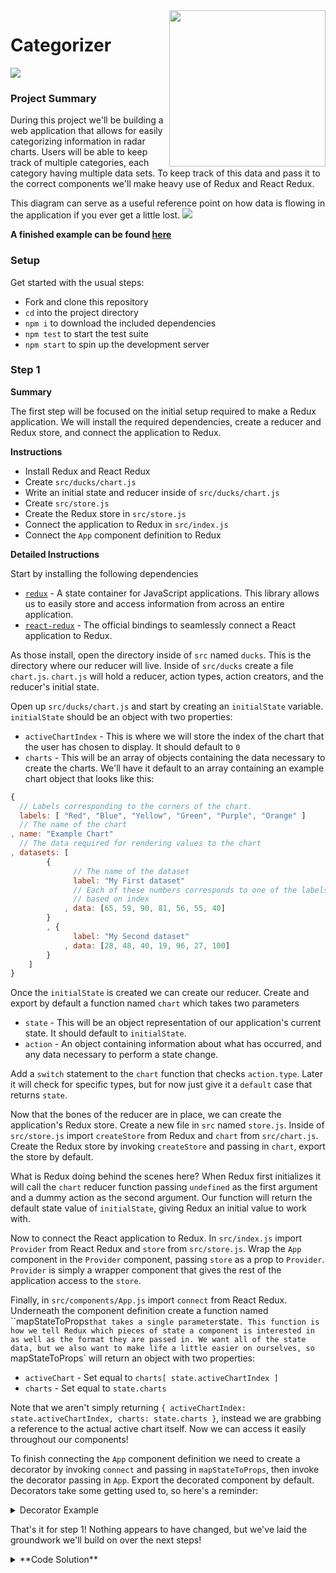 <img src="https://devmounta.in/img/logowhiteblue.png" width="250" align="right">

# Categorizer
<img src="https://raw.githubusercontent.com/DevMountain/categorizer/master/readme_assets/completed.png" />

### Project Summary

During this project we'll be building a web application that allows for easily categorizing information in radar charts. Users will be able to keep track of multiple categories, each category having multiple data sets. To keep track of this data and pass it to the correct components we'll make heavy use of Redux and React Redux.

This diagram can serve as a useful reference point on how data is flowing in the application if you ever get a little lost.
<img src="https://raw.githubusercontent.com/DevMountain/categorizer/solution/readme_assets/categorizer-redux-flow.png" />

**A finished example can be found [here](https://devmountain.github.io/categorizer/)**


### Setup

Get started with the usual steps: 

* Fork and clone this repository
* `cd` into the project directory
* `npm i` to download the included dependencies
* `npm test` to start the test suite
* `npm start` to spin up the development server

### Step 1

**Summary**

The first step will be focused on the initial setup required to make a Redux application. We will install the required dependencies, create a reducer and Redux store, and connect the application to Redux.

**Instructions**

* Install Redux and React Redux
* Create `src/ducks/chart.js`
* Write an initial state and reducer inside of `src/ducks/chart.js`
* Create `src/store.js`
* Create the Redux store in `src/store.js`
* Connect the application to Redux in `src/index.js`
* Connect the `App` component definition to Redux

**Detailed Instructions**

Start by installing the following dependencies

* [`redux`](http://redux.js.org/) - A state container for JavaScript applications. This library allows us to easily store and access information  from across an entire application.
* [`react-redux`](https://github.com/reactjs/react-redux) - The official bindings to seamlessly connect a React application to Redux.

As those install, open the directory inside of `src` named `ducks`. This is the directory where our reducer will live. Inside of `src/ducks` create a file `chart.js`. `chart.js` will hold a reducer, action types, action creators, and the reducer's initial state.

Open up `src/ducks/chart.js` and start by creating an `initialState` variable. `initialState` should be an object with two properties:

* `activeChartIndex` - This is where we will store the index of the chart that the user has chosen to display. It should default to `0`
* `charts` - This will be an array of objects containing the data necessary to create the charts. We'll have it default to an array containing an example chart object that looks like this:

```javascript
{
  // Labels corresponding to the corners of the chart.
  labels: [ "Red", "Blue", "Yellow", "Green", "Purple", "Orange" ]
  // The name of the chart
, name: "Example Chart"
  // The data required for rendering values to the chart
, datasets: [
		{
			  // The name of the dataset
			  label: "My First dataset"
			  // Each of these numbers corresponds to one of the labels above,
			  // based on index
			, data: [65, 59, 90, 81, 56, 55, 40]
		}
		, {
			  label: "My Second dataset"
			, data: [28, 48, 40, 19, 96, 27, 100]
		}
	]
}
```

Once the `initialState` is created we can create our reducer. Create and export by default a function named `chart` which takes two parameters

* `state` - This will be an object representation of our application's current state. It should default to `initialState`.
* `action` - An object containing information about what has occurred, and any data necessary to perform a state change.

Add a `switch` statement to the `chart` function that checks `action.type`. Later it will check for specific types, but for now just give it a `default` case that returns `state`.

Now that the bones of the reducer are in place, we can create the application's Redux store. Create a new file in `src` named `store.js`. Inside of `src/store.js` import `createStore` from Redux and `chart` from `src/chart.js`. Create the Redux store by invoking `createStore` and passing in `chart`, export the store by default.

What is Redux doing behind the scenes here? When Redux first initializes it will call the `chart` reducer function passing `undefined` as the first argument and a dummy action as the second argument. Our function will return the default state value of `initialState`, giving Redux an initial value to work with.

Now to connect the React application to Redux. In `src/index.js` import `Provider` from React Redux and `store` from `src/store.js`. Wrap the `App` component in the `Provider` component, passing `store` as a prop to `Provider`.  `Provider` is simply a wrapper component that gives the rest of the application access to the `store`.

Finally, in `src/components/App.js` import `connect` from React Redux. Underneath the component definition create a function named ``mapStateToProps` that takes a single parameter `state`. This function is how we tell Redux which pieces of state a component is interested in as well as the format they are passed in. We want all of the state data, but we also want to make life a little easier on ourselves, so `mapStateToProps` will return an object with two properties:

* `activeChart` - Set equal to `charts[ state.activeChartIndex ]`
* `charts` - Set equal to `state.charts`

Note that we aren't simply returning `{ activeChartIndex: state.activeChartIndex, charts: state.charts }`, instead we are grabbing a reference to the actual active chart itself. Now we can access it easily throughout our components!

To finish connecting the `App` component definition we need to create a decorator by invoking `connect` and passing in `mapStateToProps`, then invoke the decorator passing in `App`. Export the decorated component by default. Decorators take some getting used to, so here's a reminder:

<details>

<summary>Decorator Example</summary>

```javascript
function mapStateToProps( state ) {
    return state;
}
const decorator = connect( mapStateToProps );
const decoratedComponent = decorator( App );
export default decoratedComponent;
```

This is usually shortened to

```javascript
function mapStateToProps( state ) {
    return state;
}
export default connect( mapStateToProps )( App );
```

___

</details>

That's it for step 1! Nothing appears to have changed, but we've laid the groundwork we'll build on over the next steps!

<details>

<summary>**Code Solution**</summary>

<details>

<summary>`src/ducks/chart.js`</summary>

```javascript
const initialState = {
	  activeChartIndex: 0
	, charts: [ {
		  labels: [ "Red", "Blue", "Yellow", "Green", "Purple", "Orange" ]
		, name: "Example Chart"
		, datasets: [
			{
				  label: "My First dataset"
				, data: [65, 59, 90, 81, 56, 55, 40]
			}
			, {
				  label: "My Second dataset"
				, data: [28, 48, 40, 19, 96, 27, 100]
			}
		]
	} ]
};

export default function chart( state = initialState, action ) {
	switch ( action.type ) {
		default: return state;
	}
}

```

</details>

<details>

<summary>`src/store.js`</summary>

```javascript
import { createStore } from "redux";

import chart from "./ducks/chart";

export default createStore( chart );
```

</details>

<details>

<summary>`src/index.js`</summary>

```javascript
import React from "react";
import ReactDOM from "react-dom";
import { Provider } from "react-redux";

import "./index.css";

import store from "./store";

import App from "./components/App";

ReactDOM.render(
	<Provider store={ store }>
		<App />
	</Provider>,
	document.getElementById( 'root' )
);

```

</details>
<details>
<summary>`App.js`</summary>
```
javascript
import React, { Component } from "react";
import {connect} from "react-redux";

import "./App.css";

import NewChart from "./NewChart/NewChart";
import Sidebar from "./Sidebar/Sidebar";

class App extends Component {
	render() {
		return (
			<div className="app">
				<Sidebar />
				<main className="app__main">
					<header className="app__header">
						<h1 className="app__title">Categorizer</h1>

						<div className="app__new-chart">
							<NewChart />
						</div>
					</header>
				</main>
			</div>
		);
	}
}

export default connect(mapStateToProps)(App);

function mapStateToProps( { activeChartIndex, charts } ) {
	return {
		  activeChart: charts[ activeChartIndex ]
		, charts
	};
}
```

</details>
</details>

### Step 2

**Summary**

In this step we will be connecting a component to Redux, creating our first action type/creator, and modifying the reducer to be able to handle the action.

**Instructions**

* Create a `CREATE_CHART` action type and corresponding action creator
* Modify the `chart` reducer to handle to handle adding a new chart

**Detailed Instructions**

This step will be in `src/ducks/chart.js`. At the top of the file create an action type `CREATE_CHART` and set it equal to `"CREATE_CHART"`. This action type is just a description of what happened used by the reducer to determine how to change state.

Underneath the `chart` reducer, create and export a function named `createChart`. `createChart` will take in two parameters:

* `labels` - An array of labels that the chart will have
* `name` - The name of the chart specified by the user

`createChart` should return an object with two properties:

* `chart` - An object containing the necessary chart data: `{ labels, name, datasets: [] }`
* `type` - The action type, in this case `CREATE_CHART`

With the action creator ready to go, we now need to update the reducer function itself to handle the action. Add a new `case` to the `switch` statement that checks the `action.type` against `CREATE_CHART` (put this above the default case, or it will never run!). This case should return a new state object where

* `charts` is an array of `action.chart` and all the past `charts` on state
* `activeChartIndex` is set to `0`, the index of the newly created chart.

Remember not to mutate state! You should be returning a brand new object based on the values from the previous object.

We'll hook this action up to the GUI in the next step, but for now you can test your reducer by calling it manually and examining the result. `chart( undefined, createChart( [ "foo", "bar", "baz" ], "test" ) );` should return something like this:

```javascript
{
  "activeChartIndex": 0,
  "charts": [
    {
      "labels": [
        "foo",
        "bar",
        "baz"
      ],
      "name": "test",
      "datasets": []
    },
    {
      "labels": [ /* labels */ ],
      "name": "Example Chart",
      "datasets": [
        {
          "label": "My First dataset",
          "data": [ /* numbers */ ]
        },
        {
          "label": "My Second dataset",
          "data": [ /* numbers */ ]
        }
      ]
    }
  ]
}
```

<details>

<summary>**Code Solution**</summary>

```javascript
// src/ducks/chart.js
const CREATE_CHART = "CREATE_CHART";

const initialState = {
	  activeChartIndex: 0
	, charts: [ {
		  labels: [ "Red", "Blue", "Yellow", "Green", "Purple", "Orange" ]
		, name: "Example Chart"
		, datasets: [
			{
				  label: "My First dataset"
				, data: [65, 59, 90, 81, 56, 55, 40]
			}
			, {
				  label: "My Second dataset"
				, data: [28, 48, 40, 19, 96, 27, 100]
			}
		]
	} ]
};

export default function chart( state = initialState, action ) {
	switch ( action.type ) {
		case CREATE_CHART:
			return {
				  activeChartIndex: 0
				, charts: [ action.chart, ...state.charts ]
			};
		default: return state;
	}
}

export function createChart( labels, name ) {
	return {
		  chart: { labels, name, datasets: [] }
		, type: CREATE_CHART
	}
}

```

</details>

### Step 3

**Summary**

In this step we'll implement the ability to create charts in the `NewChart` component.

**Instructions**

* Import and connect the `createChart` action creator in `App`
* Pass the `createChart` to the `NewChart` component
* Alter the `NewChart` component definition to allow for handling user input
* Use the `createChart` function to pass the user input to Redux

**Detailed Instructions**

We'll begin this step in `src/components/App.js`. Import `createChart` from `src/ducks/chart.js`. If we were to invoke `createChart` in our component right now, what would happen? Would Redux receive the action?

It wouldn't! `createChart` is just a function that returns an action object. To send the action to Redux we need to wrap it in Redux's [`dispatch`](http://redux.js.org/docs/api/Store.html#dispatch) function. Luckily React Redux's `connect` can do just that for us. As the second argument to `connect` (after `mapStateToProps`) pass an object containing the `createChart` function.

<details>

<summary>The magic behind `connect` wrapping action creators</summary>

It may feel a little like magic, but the wrapping of action creators in dispatch is fairly simple! The actual source code will be different, but this is accomplishing the same thing.

```javascript
// Take in an object of action creators, i.e { createChart }
function wrapActionCreator( actionCreatorsObject ) {
	// A new object that will hold the wrapped action creators
	const wrappedActionCreators = {};
	// Iterate over each action creator in the object
	for ( let actionCreator in actionCreatorsObject ) {
		// Creating a new function to capture arguments to the action creator
		// such as "labels" and "name"
		wrappedActionCreators[ actionCreator ] = ( ...args ) => {
			// Create the action, passing in the captured arguments
			const action = actionCreatorsObject[ actionCreator ]( ...args );
			// Dispatch the action to Redux
			dispatch( action );
		}
	}
	return wrappedActionCreators;
}
```

___

</details>

All that is left to do in `App` is to pass `createChart` as a prop to the `NewChart` component.

Open up `src/components/NewChart/NewChart.js`. Get started by writing a `constructor` method (don't forget to `super( props );`!) where we'll create a `state` object with three properties:

* `labels` - A list of the labels submitted so far. Defaults to an empty array
* `name` - The text from the name input. Defaults to an empty string
* `newLabel` - The text from the new label input. Defaults to an empty string

Next up we'll need a `handleChange` method so we can accept user input. `handleChange` will take two arguments:

* `field` - The name of the field that is changing, i.e `"name"` or `"newLabel"`
* `event` - The DOM event triggering the change and carrying the new value

All this method needs to do is update the specified field on state with the value on the event. It will look something like this: `this.setState( { [ field ]: event.target.value } );`.  Before we attach this method to the JSX, let's `bind` in the constructor. Because we have to handle changes from two different fields, we'll need to bind twice. It will look like this:

```javascript
constructor( props ) {
	super( props );

	this.state = {
		  labels: []
		, name: ""
		, newLabel: ""
	};

	this.handleNameChange = this.handleChange.bind( this, "name" );
	this.handleNewLabelChange = this.handleChange.bind( this, "newLabel" );
}
```

Now we can dive into the JSX to make use of what we have so far! At the top of `render` destructure `labels`, `name`, and `newLabel` from `this.state`. Both `input` elements will need two new props:

* `value` - set equal to `name` or `newLabel` respectively
* `onChange` - set equal to `handleNameChange` or `handleNewLabelChange` respectively

Next we need to add a way for users to save their labels, we'll do that by creating a new method `addLabel`. `addLabel` will take a single `event` parameter. What this method needs to do is call `event.preventDefault()`, add `this.state.newLabel` to `this.state.labels`, and reset `this.state.newLabel` to an empty string. It will look something like this:

```javascript
addLabel( event ) {
	// We need to prevent default because this will be attached to a form
	// element. Without this, the browser will reload!
	event.preventDefault();

	this.setState( {
		  labels: [ ...this.state.labels, this.state.newLabel ]
		, newLabel: ""
	} );
}
```

Bind `addLabel` in the `constructor` and then pass it to the `onSubmit` prop of the form containing the "Add Label" input. To let the user see what labels they have already added add the following code inside of the `[]` brackets in the `new-chart__labels` span - `{ labels.join( ", " ) }`. With these changes you should be able to enter labels and see them populate below as you hit enter.

Finally we need to send all this data to our reducer! To do this we'll need one more method - `submitChart` which won't take any parameters. Destructure `labels` and `name` from `this.state` so we can do a little bit of form validation. If `name` is an empty string or there are less than 3 labels we will just return early. Next we need to call `this.props.createChart` (our action creator passed down from app) passing in `labels` and `name`. Lastly, reset `this.state` to its initial value. Bind `submitChart` in the `constructor` and pass it to the `onClick` handler of the submit button. It will look like this:

```javascript
submitChart() {
	const { labels, name } = this.state;

	if ( !name || labels.length < 3 ) {
		return;
	}

	this.props.createChart( labels, name );

	this.setState( {
		  labels: []
		, name: ""
		, newLabel: ""
	} );
}
```

You're now able to send all the data necessary for creating a chart to the reducer! Unfortunately the chart isn't visible yet, but we'll cover that in the next step.

<details>

<summary>**Code Solution** </summary>

<details>

<summary>`src/components/App.js`</summary>

```jsx
import React, { Component } from "react";
import { connect } from "react-redux";

import "./App.css";

import { createChart } from "../ducks/chart";

import NewChart from "./NewChart/NewChart";
import Sidebar from "./Sidebar/Sidebar";

class App extends Component {
	render() {
		const { createChart } = this.props;
		return (
			<div className="app">
				<Sidebar />
				<main className="app__main">
					<header className="app__header">
						<h1 className="app__title">Categorizer</h1>

						<div className="app__new-chart">
							<NewChart createChart={ createChart } />
						</div>
					</header>
				</main>
			</div>
		);
	}
}

function mapStateToProps( { activeChartIndex, charts } ) {
	return {
		  activeChart: charts[ activeChartIndex ]
		, charts
	};
}

export default connect( mapStateToProps, { createChart } )( App );
```

</details>

<details>

<summary>`src/components/NewChart/NewChart.js`</summary>

```jsx
import React, { Component, PropTypes } from "react";

import "./NewChart.css";

export default class NewChart extends Component {
	static propTypes = { createChart: PropTypes.func.isRequired };

	constructor( props ) {
		super( props );

		this.state = {
			  labels: []
			, name: ""
			, newLabel: ""
		};

		this.handleNameChange = this.handleChange.bind( this, "name" );
		this.handleNewLabelChange = this.handleChange.bind( this, "newLabel" );
		this.addLabel = this.addLabel.bind( this );
		this.submitChart = this.submitChart.bind( this );
	}

	handleChange( field, event ) {
		this.setState( { [ field ]: event.target.value } );
	}

	addLabel( event ) {
		event.preventDefault();

		this.setState( {
			  labels: [ ...this.state.labels, this.state.newLabel ]
			, newLabel: ""
		} );
	}

	submitChart() {
		const { labels, name } = this.state;

		if ( !name || labels.length < 3 ) {
			return;
		}

		this.props.createChart( labels, name );

		this.setState( {
			  labels: []
			, name: ""
			, newLabel: ""
		} );
	}

	render() {
		const {
			  labels
			, name
			, newLabel
		} = this.state;
		return (
			<div className="new-chart">
				<div className="new-chart__form-group">
					<label className="new-chart__label">Chart Name:</label>
					<input
						className="new-chart__name new-chart__input"
						onChange={ this.handleNameChange }
						type="text"
						value={ name }
					/>
				</div>
				<form
					className="new-chart__form-group"
					onSubmit={ this.addLabel }
				>
					<label className="new-chart__label">Add Label:</label>
					<input
						className="new-chart__category new-chart__input"
						onChange={ this.handleNewLabelChange }
						required
						type="text"
						value={ newLabel }
					/>
				</form>

				<div className="new-chart__labels-wrapper">
					<label className="new-chart__label">Labels:</label>
					<span className="new-chart__labels">[{ labels.join( ", " ) }](Min. 3)</span>
				</div>

				<button
					className="new-chart__submit"
					onClick={ this.submitChart }
				>
					Submit
				</button>
			</div>
		);
	}
}

```

</details>

</details>

### Step 4

**Summary**

In this step we will be rendering the chart, and updating the sidebar to list all past charts.

**Instructions**

* Render the `ActiveChart` component into `App`
* Pass the `activeChart` prop to the `ActiveChart` component
* Create `SET_ACTIVE_CHART_INDEX` action type/creator
* Connect the `setActiveChartIndex` action creator to `App`
* Pass `charts` and `setActiveChartIndex` props to `Sidebar`
* Refactor `Sidebar` to display a list of past charts

**Detailed Instructions**

After all the hard work we've done so far, it's time to finally display a chart! Start by opening up `src/components/App.js` and import `ActiveChart` from `src/components/ActiveChart/ActiveChart`. At the top of the `render` method, destructure `activeChart` and `charts` from `this.props`. Inside of the `render` method's `return`, just beneath the closing `</header>` tag, add a div with the class `app__active-chart`. Place the `ActiveChart` component into this new div and give it a `chart` prop set equal to the `activeChart` object we are getting from Redux.

The example chart from initial state should now be showing up in the page! And if you create another chart, the new one will replace the example.

Now that we can create and actually _see_ multiple charts (even if we can't add data to them yet) we need a way to navigate between them. We'll set up the logic for this in`src/ducks/chart.js`. At the top of the file create a new action type of `SET_ACTIVE_CHART_INDEX` set equal to `"SET_ACTIVE_CHART_INDEX"`.

Underneath the reducer create a `setActiveChartIndex` action creator that takes a single parameter `index` and returns an object with a `type` property of `SET_ACTIVE_CHART_INDEX` and an `index` property set equal to the `index` parameter.

Lastly we need to handle this action in the `chart` reducer, luckily this will be pretty easy. Add a `case` checking against `SET_ACTIVE_CHART_INDEX`, this `case` should return a new state object where `activeChartIndex` is set equal to `action.index` and `charts` is set equal to `state.charts`.

Head back over to `src/components/App.js` and import the new `setActiveChartIndex` action creator. Add `setActiveChartIndex` as another property to the action creators object passed to `connect`. Destructure `setActiveChartIndex` in `App`'s `render` method. Pass two new props to `Sidebar` - `charts` and `setActiveChartIndex`.

Open up `src/components/Sidebar/Sidebar.js`. We'll need to `map` over the charts passed to this component to create a list of charts. Above the `return` create a new variable named `pastCharts` and set it equal to the result of mapping over `charts` and returning the following JSX:

```jsx
<li
	className="sidebar__past-chart"
	key={ chart.name }
>
	<p
		className="sidebar__chart-name"
		// Remember that .map will provide the element's index
		// as a second parameter
		onClick={ () => setActiveChartIndex( index ) }
	>
		{ chart.name }
	</p>
	<p className="sidebar__chart-datasets">{ chart.datasets.length } Datasets</p>
</li>
```

Replace the static `<li>` element and its contents with the `pastCharts` variable. You should now be able to create multiple charts and navigate between them by clicking on the appropriate sidebar links.

<details>

<summary>**Code Solution**</summary>

<details>

<summary>`src/components/App.js`</summary>

```jsx
import React, { Component } from "react";
import { connect } from "react-redux";

import "./App.css";

import { createChart, setActiveChartIndex } from "../ducks/chart";

import ActiveChart from "./ActiveChart/ActiveChart";
import NewChart from "./NewChart/NewChart";
import Sidebar from "./Sidebar/Sidebar";

class App extends Component {
	render() {
		const {
			  activeChart
			, charts
			, createChart
			, setActiveChartIndex
		} = this.props;

		return (
			<div className="app">
				<Sidebar
					charts={ charts }
					setActiveChartIndex={ setActiveChartIndex }
				/>
				<main className="app__main">
					<header className="app__header">
						<h1 className="app__title">Categorizer</h1>

						<div className="app__new-chart">
							<NewChart createChart={ createChart } />
						</div>
					</header>
					<div className="app__active-chart">
						<ActiveChart chart={ activeChart } />
					</div>
				</main>
			</div>
		);
	}
}

function mapStateToProps( { activeChartIndex, charts } ) {
	return {
		  activeChart: charts[ activeChartIndex ]
		, charts
	};
}

export default connect( mapStateToProps, { createChart, setActiveChartIndex } )( App );
```

</details>

<details>

<summary>`src/ducks/chart.js`</summary>

```javascript
const CREATE_CHART = "CREATE_CHART";
const SET_ACTIVE_CHART_INDEX = "SET_ACTIVE_CHART_INDEX";

const initialState = {
	  activeChartIndex: 0
	, charts: [ {
		  labels: [ "Red", "Blue", "Yellow", "Green", "Purple", "Orange" ]
		, name: "Example Chart"
		, datasets: [
			{
				  label: "My First dataset"
				, data: [65, 59, 90, 81, 56, 55, 40]
			}
			, {
				  label: "My Second dataset"
				, data: [28, 48, 40, 19, 96, 27, 100]
			}
		]
	} ]
};

export default function chart( state = initialState, action ) {
	switch ( action.type ) {
		case CREATE_CHART:
			return {
				  activeChartIndex: 0
				, charts: [ action.chart, ...state.charts ]
			};
		case SET_ACTIVE_CHART_INDEX:
			return {
				  activeChartIndex: action.index
				, charts: state.charts
			};
		default: return state;
	}
}

export function createChart( labels, name ) {
	return {
		  chart: { labels, name, datasets: [] }
		, type: CREATE_CHART
	}
}

export function setActiveChartIndex( index ) {
	return { index, type: SET_ACTIVE_CHART_INDEX };
}
```

</details>

<details>

<summary>`src/components/Sidebar.js`</summary>

```jsx
import React, { PropTypes } from "react";

import "./Sidebar.css";

export default function Sidebar( { charts, setActiveChartIndex } ) {
	const pastCharts = charts.map( ( chart, index ) => (
		<li
			className="sidebar__past-chart"
			key={ chart.name }
		>
			<p
				className="sidebar__chart-name"
				onClick={ () => setActiveChartIndex( index ) }
			>
				{ chart.name }
			</p>
			<p className="sidebar__chart-datasets">{ chart.datasets.length } Datasets</p>
		</li>
	) );
	return (
		<aside className="sidebar">
			<h3 className="sidebar__title">Past Charts</h3>

			<ul className="sidebar__past-charts">
				{ pastCharts }
			</ul>
		</aside>
	);
}

Sidebar.propTypes = {
	  charts: PropTypes.arrayOf( PropTypes.object ).isRequired
	, setActiveChartIndex: PropTypes.func.isRequired
};
```

</details>

</details>

### Step 5

**Summary**

In this step we will be creating the reducer logic that allows the adding of datasets.

**Instructions**

* Create an `ADD_DATASET` action type and corresponding action creator
* Alter the `chart` reducer to handle the new action type
* Connect the `addDataset` action creator to `App`
* Render the `AddDataset` component into `App`, passing the `addDataset` action creator as a prop

**Detailed Instructions**

We'll begin this step in `src/ducks/chart.js`. Create a new action type of `ADD_DATASET` at the top of the file. Underneath the reducer create and export the corresponding action creator - `addDataset`. `addDataset` will take a single parameter `dataset` and return an object with two properties

* `type` set equal to `ADD_DATASET`
* `dataset` set equal to the `dataset` parameter. This will be an array of numbers that corresponds to the labels on the chart.

Lastly we need to update the reducer to handle this action. Add a `case` checking the `action.type` against `ADD_DATASET`. For this `case` we will need to return a new object where:

* `activeChartIndex` is set equal to `state.activeChartIndex`
* `charts` is is a copy of `state.charts` with the a new dataset added to the active chart

It will look something like this
```javascript
// Note the brackets around this case. This prevents variables
// from leeching into a different scope.
case ADD_DATASET: {
	// Saving ourselves some typing and clean up code by destructuring
	// values we will be using often.
	const { activeChartIndex, charts } = state;
	const activeChart = charts[ activeChartIndex ];
	return {
		  activeChartIndex
		, charts: [
			  // Making a copy of all the charts before the active chart
			  ...charts.slice( 0, activeChartIndex )
			  // Replacing the active chart with a modified copy
			, Object.assign(
				  {}
				, activeChart
				, { datasets: [ ...activeChart.datasets, action.dataset ] }
			)
			  // Making a copy of all the charts after the active chart
			, ...charts.slice( activeChartIndex + 1, charts.length )
		]
	}
}
```

That's it for this reducer, now we can finish up this step in `src/components/App.js`. Import `addDataset` from `src/ducks/chart.js` and `AddDataset` from `src/components/AddDataset/AddDataset.js`. Add `addDataset` to the action creators object that is being passed to `connect` and destructure it from `this.props` in `render`.

Add the `AddDataset` component into `App`'s `render` method just below `ActiveChart`, passing two props:

* `addDataset` - The `addDataset` action creator
* `labels` - Set equal to `activeChart.labels`

You should now see the skeleton of the `AddDataset` component to the right of the chart. We can't do much with it, but we'll fix that in the next step!

<details>

<summary>**Code Solution**</summary>

<details>

<summary>`src/ducks/chart.js`</summary>

```javascript
const ADD_DATASET = "ADD_DATASET";
const CREATE_CHART = "CREATE_CHART";
const SET_ACTIVE_CHART_INDEX = "SET_ACTIVE_CHART_INDEX";

const initialState = {
	  activeChartIndex: 0
	, charts: [ {
		  labels: [ "Red", "Blue", "Yellow", "Green", "Purple", "Orange" ]
		, name: "Example Chart"
		, datasets: [
			{
				  label: "My First dataset"
				, data: [65, 59, 90, 81, 56, 55, 40]
			}
			, {
				  label: "My Second dataset"
				, data: [28, 48, 40, 19, 96, 27, 100]
			}
		]
	} ]
};

export default function chart( state = initialState, action ) {
	switch ( action.type ) {
		case ADD_DATASET: {
			const { activeChartIndex, charts } = state;
			const activeChart = charts[ activeChartIndex ];
			return {
				  activeChartIndex
				, charts: [
					  ...charts.slice( 0, activeChartIndex )
					, Object.assign(
						  {}
						, activeChart
						, { datasets: [ ...activeChart.datasets, action.dataset ] }
					)
					, ...charts.slice( activeChartIndex + 1, charts.length )
				]
			}
		}
		case CREATE_CHART:
			return {
				  activeChartIndex: 0
				, charts: [ action.chart, ...state.charts ]
			};
		case SET_ACTIVE_CHART_INDEX:
			return {
				  activeChartIndex: action.index
				, charts: state.charts
			};
		default: return state;
	}
}

export function addDataset( dataset ) {
	return { dataset, type: ADD_DATASET };
}

export function createChart( labels, name ) {
	return {
		  chart: { labels, name, datasets: [] }
		, type: CREATE_CHART
	}
}

export function setActiveChartIndex( index ) {
	return { index, type: SET_ACTIVE_CHART_INDEX };
}

```

</details>

<details>

<summary>`src/components/App.js`</summary>

```jsx
import React, { Component } from "react";
import { connect } from "react-redux";

import "./App.css";

import { addDataset, createChart, setActiveChartIndex } from "../ducks/chart";

import ActiveChart from "./ActiveChart/ActiveChart";
import AddDataset from "./AddDataset/AddDataset";
import NewChart from "./NewChart/NewChart";
import Sidebar from "./Sidebar/Sidebar";

class App extends Component {
	render() {
		const {
			  activeChart
			, addDataset
			, charts
			, createChart
			, setActiveChartIndex
		} = this.props;

		return (
			<div className="app">
				<Sidebar
					charts={ charts }
					setActiveChartIndex={ setActiveChartIndex }
				/>
				<main className="app__main">
					<header className="app__header">
						<h1 className="app__title">Categorizer</h1>

						<div className="app__new-chart">
							<NewChart createChart={ createChart } />
						</div>
					</header>
					<div className="app__active-chart">
						<ActiveChart chart={ activeChart } />
						<AddDataset
							addDataset={ addDataset }
							labels={ activeChart.labels }
						/>
					</div>
				</main>
			</div>
		);
	}
}

function mapStateToProps( { activeChartIndex, charts } ) {
	return {
		  activeChart: charts[ activeChartIndex ]
		, charts
	};
}

export default connect( mapStateToProps, { addDataset, createChart, setActiveChartIndex } )( App );

```

</details>

</details>

### Step 6

**Summary**

In this step we will be updating the `AddDataset` component so a user can add data to their charts.

**Instructions**

* Alter the `AddDataset` component to display a dynamic list of `input`s based on a chart's labels
* Alter the `AddDataset` component to handle user input and allow submitting of datasets

**Detailed Instructions**

This step will take place in `src/components/AddDataset/AddDataset.js`. We'll get started by creating a `constructor` method and creating an initial state. Normally we would create a property on state for each input, but we could have any number of inputs. How should we set up state to handle a dynamic number of inputs? In our case, we'll use an array.

`this.state` should have two properties:

* `label` - The name of the dataset currently being created, corresponds to our one static input. Defaults to an empty string
* `data` - The array where we will be storing values for the dataset. It will default to `new Array( props.labels.length ).fill( 0 )`. This will create an array with a length equal to the length of our data labels, then fill each index with `0`.

With our `state` set up, let's jump into `render` and create the dynamic data inputs. Destructure `labels` from `this.props` as well as `data` and `label` from `this.state`. Create a new variable `labelInputs` and set it equal to the result of `map`ping over `labels` and returning the following JSX:

```jsx
<div
	className="add-dataset__form-group"
	key={ label }
>
	<label className="add-dataset__label">{ label }:</label>
	<input
		className="add-dataset__input"
		max="100"
		min="0"
		required
		type="number"
		// Here is where we connect to this.state
		// If we ever re-ordered our list this wouldn't work!
		// Can you think of a solution that works even if the
		// list were to be sorted or reversed?
		value={ data[ index ] }
	/>
</div>
```

Render `labelInputs` just below the `div` with a class of `add-dataset__form-group`. While we're here, let's update the "Dataset Label" input. Pass the input a `value` prop set equal to `label`.

Now we've got a list of inputs all defaulting to 0, let's write a method to edit them! Create a new method `handleDataChange` that takes two paremeters:

* `changedIndex` - The index of the data input that changed
* `event` - The DOM event that triggered the change handler and carries the new value

This method will work in a very similar way as the `ADD_DATASET` handler in our `chart` reducer. We need to grab a copy of all the elements before the changed index, insert the updated value, and grab a copy of all the elements after the changed index. It will look something like this:

```javascript
handleDataChange( changedIndex, event ) {
	const { data } = this.state;
	this.setState( {
		data: [
			  ...data.slice( 0, changedIndex )
			, parseInt( event.target.value, 10 )
			, ...data.slice( changedIndex + 1, data.length )
		]
	} );
}
```

We'll also need a method to handle a change from the label input. `handleLabelChange` will take a single `event` parameter and will update `label` on state to equal `event.target.value`.

Bind `handleLabelChange` in the constructor and pass it to the appropriate input's `onChange` prop. Pass `handleDataChange` to the data inputs, binding in `render` and passing `index` as an argument: `onChange={ this.handleDataChange.bind( this, index ) }`.

Lastly we need to be able to submit these datasets to Redux. Create a method `handleSubmit` that takes in an `event` parameter. This method will do the following:

* Call `event.preventDefault` to stop the browser from taking its default action
* Destructure `data` and `label` from `this.state`
* Destructure `addDataset` and `labels` from `this.props`
* Call the `addDataSet` action creator, passing an object with two properties as an argument
	* `data` - Set equal to `data.map( datum => parseInt( datum, 10 ) )`
	* `label` - Set equal to the `label` variable
* Reset state back to its initial value

Finally, bind `handleSubmit` in the constructor and pass it to the `form` element's `onSubmit` prop. You should now be able to create charts, navigate between charts, add datasets to existing charts, and see those datasets display!

**But wait! A bug?**

Uh oh, it looks like creating a chart with more labels than the active chart doesn't work properly! The extra inputs won't be given a default value and React will throw some angry warnings. What is happening here?

The constructor is only invoked once, when the component is first created. This means that we are only creating the `data` array on state a single time, it never updates. To fix this we need to make use of one of React's lifecycle methods - `componentWillReceiveprops`. `componentWillReceiveProps` is called whenever props are passed to the component and takes a single argument `nextProps` - the new props being passed. What we need to do is check if `nextProps` does not equal `this.props`, and update `this.state.data` accordingly. It will look like this:

```javascript
componentWillReceiveProps( nextProps ) {
	if ( nextProps !== this.props ) {
		this.setState( { data: new Array( nextProps.labels.length ).fill( 0 ) } );
	}
}
```

Bug fixed! We're all done here!

<details>

<summary>**Code Solution**</summary>

```jsx
// src/components/AddDataset/AddDataset.js
import React, { Component, PropTypes } from "react";

import "./AddDataset.css";

export default class AddDataset extends Component {
	static propTypes = {
		  addDataset: PropTypes.func.isRequired
		, labels: PropTypes.arrayOf( PropTypes.string ).isRequired
	};

	constructor( props ) {
		super( props );

		this.state = {
			  data: new Array( props.labels.length ).fill( 0 )
			, label: ""
		};

		this.handleLabelChange = this.handleLabelChange.bind( this );
		this.handleSubmit = this.handleSubmit.bind( this );
	}

	componentWillReceiveProps( nextProps ) {
		if ( nextProps !== this.props ) {
			this.setState( { data: new Array( nextProps.labels.length ).fill( 0 ) } );
		}
	}

	handleDataChange( changedIndex, event ) {
		const { data } = this.state;
		this.setState( {
			data: [
				  ...data.slice( 0, changedIndex )
				, parseInt( event.target.value, 10 )
				, ...data.slice( changedIndex + 1, data.length )
			]
		} );
	}

	handleLabelChange( event ) {
		this.setState( { label: event.target.value } );
	}

	handleSubmit( event ) {
		event.preventDefault();

		const { data, label } = this.state;
		const { addDataset, labels } = this.props;

		addDataset( { data: data.map( datum => parseInt( datum, 10 ) ), label } );

		this.setState( {
			  data: new Array( labels.length ).fill( 0 )
			, label: ""
		} );
	}

	render() {
		const { labels } = this.props;
		const { data, label } = this.state;

		const labelInputs = labels.map( ( label, index ) => (
			<div
				className="add-dataset__form-group"
				key={ label }
			>
				<label className="add-dataset__label">{ label }:</label>
				<input
					className="add-dataset__input"
					max="100"
					min="0"
					onChange={ this.handleDataChange.bind( this, index ) }
					required
					type="number"
					value={ data[ index ] }
				/>
			</div>
		) );

		return (
			<form
				className="add-dataset"
				onSubmit={ this.handleSubmit }
			>
				<h3 className="add-dataset__header">Add Dataset</h3>
				<div className="add-dataset__form-group">
					<label className="add-dataset__label">Dataset Label:</label>
					<input
						className="add-dataset__input"
						onChange={ this.handleLabelChange }
						required
						type="text"
						value={ label }
					/>
				</div>
				{ labelInputs }
				<button
					className="add-dataset__submit"
					type="submit"
				>
					Submit
				</button>
			</form>
		);
	}
}
```

</details>

### Black Diamond

* Right now all data is lost on refresh, look into using [`localStorage`](https://developer.mozilla.org/en-US/docs/Web/API/Window/localStorage) to save a user's data.
* Currently the color of datasets is randomized. Try allowing users to [select colors](https://developer.mozilla.org/en-US/docs/Web/HTML/Element/input/color) for their datasets.

## Contributions

### Contributions

#### 
 
If you see a problem or a typo, please fork, make the necessary changes, and create a pull request so we can review your changes and merge them into the master repo and branch.

## Copyright

### Copyright

#### 

© DevMountain LLC, 2017. Unauthorized use and/or duplication of this material without express and written permission from DevMountain, LLC is strictly prohibited. Excerpts and links may be used, provided that full and clear credit is given to DevMountain with appropriate and specific direction to the original content.

<img src="https://devmounta.in/img/logowhiteblue.png" width="250">

